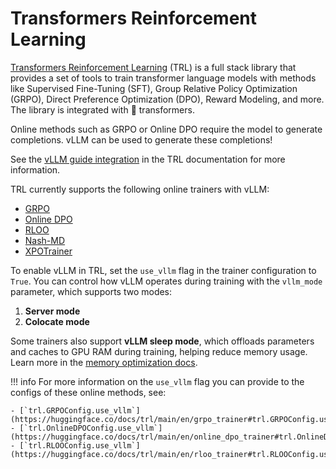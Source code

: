 # Transformers Reinforcement Learning

[Transformers Reinforcement Learning](https://huggingface.co/docs/trl) (TRL) is a full stack library that provides a set of tools to train transformer language models with methods like Supervised Fine-Tuning (SFT), Group Relative Policy Optimization (GRPO), Direct Preference Optimization (DPO), Reward Modeling, and more. The library is integrated with 🤗 transformers.

Online methods such as GRPO or Online DPO require the model to generate completions. vLLM can be used to generate these completions!

See the [vLLM guide integration](https://huggingface.co/docs/trl/main/en/vllm_integration) in the TRL documentation for more information.

TRL currently supports the following online trainers with vLLM:

- [GRPO](https://huggingface.co/docs/trl/main/en/grpo_trainer)
- [Online DPO](https://huggingface.co/docs/trl/main/en/online_dpo_trainer)
- [RLOO](https://huggingface.co/docs/trl/main/en/rloo_trainer)
- [Nash-MD](https://huggingface.co/docs/trl/main/en/nash_md_trainer)
- [XPOTrainer](https://huggingface.co/docs/trl/main/en/xpo_trainer)

To enable vLLM in TRL, set the `use_vllm` flag in the trainer configuration to `True`. You can control how vLLM operates during training with the `vllm_mode` parameter, which supports two modes:

1. **Server mode**
2. **Colocate mode**

Some trainers also support **vLLM sleep mode**, which offloads parameters and caches to GPU RAM during training, helping reduce memory usage. Learn more in the [memory optimization docs](https://huggingface.co/docs/trl/main/en/reducing_memory_usage#vllm-sleep-mode).

!!! info
    For more information on the `use_vllm` flag you can provide to the configs of these online methods, see:

    - [`trl.GRPOConfig.use_vllm`](https://huggingface.co/docs/trl/main/en/grpo_trainer#trl.GRPOConfig.use_vllm)
    - [`trl.OnlineDPOConfig.use_vllm`](https://huggingface.co/docs/trl/main/en/online_dpo_trainer#trl.OnlineDPOConfig.use_vllm)
    - [`trl.RLOOConfig.use_vllm`](https://huggingface.co/docs/trl/main/en/rloo_trainer#trl.RLOOConfig.use_vllm)


